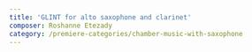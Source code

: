 ```yaml
---
title: 'GLINT for alto saxophone and clarinet'
composer: Roshanne Etezady
category: /premiere-categories/chamber-music-with-saxophone
---
```

